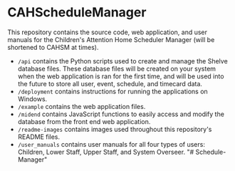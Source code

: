 # CAHScheduleManager
This repository contains the source code, web application, and user manuals for the Children's Attention Home Scheduler Manager (will be shortened to CAHSM at times).

- `/api` contains the Python scripts used to create and manage the Shelve database files. These database files will be created on your system when the web application is ran for the first time, and will be used into the future to store all user, event, schedule, and timecard data.
- `/deployment` contains instructions for running the applications on Windows.
- `/example` contains the web application files.
- `/midend` contains JavaScript functions to easily access and modify the database from the front end web application.
- `/readme-images` contains images used throughout this repository's README files.
- `/user_manuals` contains user manuals for all four types of users: Children, Lower Staff, Upper Staff, and System Overseer.
"# Schedule-Manager" 
